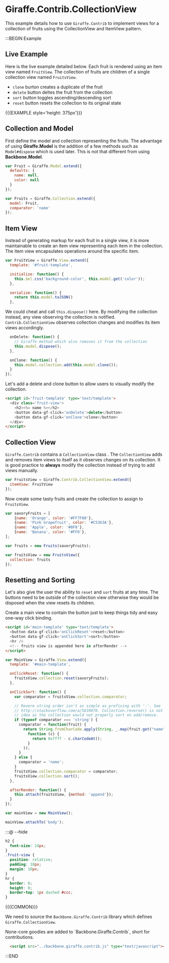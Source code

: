 # Giraffe.Contrib.CollectionView

This example details how to use `Giraffe.Contrib` to implement views for a
collection of fruits using the CollectionView and ItemView pattern.

:::BEGIN Example

## Live Example

Here is the live example detailed below. Each fruit is rendered using an
item view named `FruitView`. The collection of fruits are children of a
single collection view named `FruitsView`.

- `clone` burton creates a duplicate of the fruit
- `delete` button deltes the fruit from the collection
- `sort` button toggles ascending/descending sort
- `reset` button resets the collection to its original state

{{{EXAMPLE style='height: 375px'}}}

## Collection and Model

First define the model and collection representing the fruits. The advantage
of using __Giraffe.Model__ is the addition of a few methods such as
`Model#dispose` which is used later. This is not that different from using
__Backbone.Model__.

```js
var Fruit = Giraffe.Model.extend({
  defaults: {
    name: null,
    color: null
  }
});

var Fruits = Giraffe.Collection.extend({
  model: Fruit,
  comparator: 'name'
});
```

## Item View

Instead of generating markup for each fruit in a single view, it is more
maintainable to create an item view representing each item in the collection.
The item view encapsulates operations around the specific item.

```js
var FruitView = Giraffe.View.extend({
  template: '#fruit-template',

  initialize: function() {
    this.$el.css('background-color', this.model.get('color'));
  },

  serialize: function() {
    return this.model.toJSON()
  },
```

We could cheat and call `this.dispose()` here. By modifying the collection
instead, any view observing the collection is notified. `Contrib.CollectionView`
observes collection changes and modifies its item views accordingly.

```js
  onDelete: function() {
    // Giraffe method which also removes it from the collection
    this.model.dispose();
  },

  onClone: function() {
    this.model.collection.add(this.model.clone());
  }
});
```

Let's add a delete and clone button to allow users to visually modify the
collection.

```html
<script id='fruit-template' type='text/template'>
  <div class='fruit-view'>
    <h2><%= name %></h2>
    <button data-gf-click='onDelete'>delete</button>
    <button data-gf-click='onClone'>clone</button>
  </div>
</script>
```

## Collection View

`Giraffe.Contrib` contains a `CollectionView` class . The `CollectionView`
adds and removes item views to itself as it observes changes on its
collection. It is good practice to __always__ modify the collection
instead of trying to add views manually.

```js
var FruitsView = Giraffe.Contrib.CollectionView.extend({
  itemView: FruitView
});
```

Now create some tasty fruits and create the collection to assign to  `FruitsView`.

```js
var savoryFruits = [
    {name: 'Orange', color: '#FF7F00'},
    {name: 'Pink Grapefruit', color: '#C5363A'},
    {name: 'Apple', color: '#0F0'},
    {name: 'Banana', color: '#FF0'},
];

var fruits = new Fruits(savoryFruits);

var fruitsView = new FruitsView({
  collection: fruits
});
```

## Resetting and Sorting

Let's also give the user the ability to `reset` and `sort` fruits at
any time. The buttons need to be outside of the collection view otherwise
they would be disposed when the view resets its children.

Create a main view to contain the button just to keep things tidy and
easy one-way click binding.

```html
<script id='main-template' type='text/template'>
  <button data-gf-click='onClickReset'>reset</button>
  <button data-gf-click='onClickSort'>sort</button>
  <hr />
  <!-- fruits view is appended here in afterRender -->
</script>
```

```js
var MainView = Giraffe.View.extend({
  template: '#main-template',

  onClickReset: function() {
    fruitsView.collection.reset(savoryFruits);
  },

  onClickSort: function() {
    var comparator = fruitsView.collection.comparator;

    // Revere string order isn't as simple as prefixing with '-'. See
    // http://stackoverflow.com/a/5639070. Collection.reverse() is not a  good
    // idea as the collection would not properly sort on add/remove.
    if (typeof comparator === 'string') {
      comparator = function(fruit) {
        return String.fromCharCode.apply(String, _.map(fruit.get("name").split(""),
          function (c) {
            return 0xffff - c.charCodeAt();
          }
        ));
      }
    } else {
      comparator = 'name';
    }
    fruitsView.collection.comparator = comparator;
    fruitsView.collection.sort();
  },

  afterRender: function() {
    this.attach(fruitsView, {method: 'append'});
  }
});

var mainView = new MainView();

mainView.attachTo('body');
```

:::@ --hide

```css
h2 {
  font-size: 24px;
}
.fruit-view {
  position: relative;
  padding: 10px;
  margin: 10px;
}
hr {
  border: 0;
  height: 0;
  border-top: 1px dashed #ccc;
}
```

{{{COMMON}}}

We need to source the  `Backbone.Giraffe.Contrib` library which defines `Giraffe.CollectionView`.

<div class='note'>
None-core goodies are added to `Backbone.Giraffe.Contrib`, short for contributions.
</div>

```html
  <script src="../backbone.giraffe.contrib.js" type="text/javascript"></script>
```


:::END
